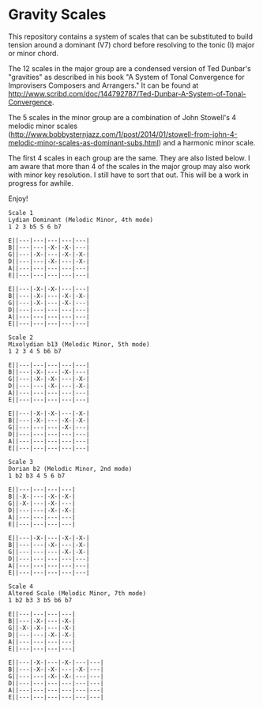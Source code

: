Gravity Scales
==============

This repository contains a system of scales that can be substituted to build tension around a dominant (V7) chord before resolving to the tonic (I) major or minor chord.

The 12 scales in the major group are a condensed version of Ted Dunbar's "gravities" as described in his book "A System of Tonal Convergence for Improvisers Composers and Arrangers." It can be found at http://www.scribd.com/doc/144792787/Ted-Dunbar-A-System-of-Tonal-Convergence.

The 5 scales in the minor group are a combination of John Stowell's 4 melodic minor scales (http://www.bobbysternjazz.com/1/post/2014/01/stowell-from-john-4-melodic-minor-scales-as-dominant-subs.html) and a harmonic minor scale.

The first 4 scales in each group are the same. They are also listed below.  I am aware that more than 4 of the scales in the major group may also work with minor key resolution.  I still have to sort that out.  This will be a work in progress for awhile.

Enjoy!

```
Scale 1
Lydian Dominant (Melodic Minor, 4th mode)
1 2 3 b5 5 6 b7

E||---|---|---|---|---|
B||---|---|-X-|-X-|---|
G||---|-X-|---|-X-|-X-|
D||---|---|-X-|---|-X-|
A||---|---|---|---|---|
E||---|---|---|---|---|

E||---|-X-|-X-|---|---|
B||---|-X-|---|-X-|-X-|
G||---|-X-|---|-X-|---|
D||---|---|---|---|---|
A||---|---|---|---|---|
E||---|---|---|---|---|

Scale 2
Mixolydian b13 (Melodic Minor, 5th mode)
1 2 3 4 5 b6 b7

E||---|---|---|---|---|
B||---|-X-|---|-X-|---|
G||---|-X-|-X-|---|-X-|
D||---|---|-X-|---|-X-|
A||---|---|---|---|---|
E||---|---|---|---|---|

E||---|-X-|-X-|---|-X-|
B||---|-X-|---|-X-|-X-|
G||---|---|---|-X-|---|
D||---|---|---|---|---|
A||---|---|---|---|---|
E||---|---|---|---|---|

Scale 3
Dorian b2 (Melodic Minor, 2nd mode)
1 b2 b3 4 5 6 b7

E||---|---|---|---|
B||-X-|---|-X-|-X-|
G||-X-|---|-X-|---|
D||---|---|-X-|-X-|
A||---|---|---|---|
E||---|---|---|---|

E||---|-X-|---|-X-|-X-|
B||---|---|-X-|---|-X-|
G||---|---|---|-X-|-X-|
D||---|---|---|---|---|
A||---|---|---|---|---|
E||---|---|---|---|---|

Scale 4
Altered Scale (Melodic Minor, 7th mode)
1 b2 b3 3 b5 b6 b7

E||---|---|---|---|
B||---|-X-|---|-X-|
G||-X-|-X-|---|-X-|
D||---|---|-X-|-X-|
A||---|---|---|---|
E||---|---|---|---|

E||---|-X-|---|-X-|---|---|
B||---|-X-|-X-|---|-X-|---|
G||---|---|-X-|-X-|---|---|
D||---|---|---|---|---|---|
A||---|---|---|---|---|---|
E||---|---|---|---|---|---|
```
